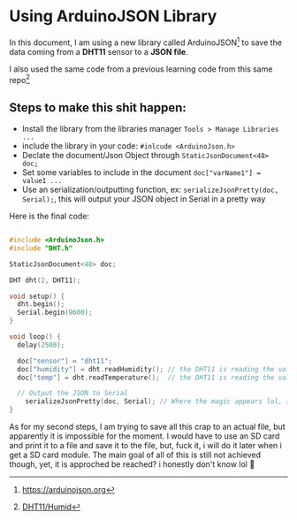 # Using ArduinoJSON Library
In this document, I am using a new library called ArduinoJSON[^1] to save the data coming from a **DHT11** sensor to a **JSON file**.

I also used the same code from a previous learning code from this same repo[^2]

## Steps to make this shit happen:
+ Install the library from the libraries manager `Tools > Manage Libraries ...`
+ include the library in your code: `#inlcude <ArduinoJson.h>`
+ Declate the document/Json Object through `StaticJsonDocument<48> doc;`
+ Set some variables to include in the document `doc["varName1"] = value1 ...`
+ Use an serialization/outputting function, ex: `serializeJsonPretty(doc, Serial);`, this will output your JSON object in Serial in a pretty way

Here is the final code:
``` cpp

#include <ArduinoJson.h>
#include "DHT.h"

StaticJsonDocument<48> doc;

DHT dht(2, DHT11);

void setup() {
  dht.begin();
  Serial.begin(9600);
}

void loop() {
  delay(2500);

  doc["sensor"] = "dht11";
  doc["humidity"] = dht.readHumidity(); // the DHT11 is reading the value of humidity and setting it to the doc humidity field.
  doc["temp"] = dht.readTemperature();  // the DHT11 is reading the value of temperature and setting it to the doc temp field.

  // Output the JSON to Serial
    serializeJsonPretty(doc, Serial); // Where the magic appears lol, i said appears, not happens.
}

```

As for my second steps, I am trying to save all this crap to an actual file, but apparently it is impossible for the moment.
I would have to use an SD card and print it to a file and save it to the file, but, fuck it, i will do it later when i get a SD card module.
The main goal of all of this is still not achieved though, yet, it is approched be reached? i honestly don't know lol :shrug:


[^1]: https://arduinojson.org
[^2]: [DHT11/Humid](../Humid/Humid.ino)